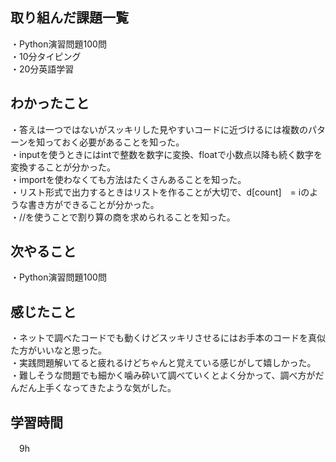 ## 取り組んだ課題一覧
・Python演習問題100問
<br>・10分タイピング
<br>・20分英語学習


## わかったこと
・答えは一つではないがスッキリした見やすいコードに近づけるには複数のパターンを知っておく必要があることを知った。
<br>・inputを使うときにはintで整数を数字に変換、floatで小数点以降も続く数字を変換することが分かった。
<br>・importを使わなくても方法はたくさんあることを知った。
<br>・リスト形式で出力するときはリストを作ることが大切で、d[count]　= iのような書き方ができることが分かった。
<br>・//を使うことで割り算の商を求められることを知った。

## 次やること
・Python演習問題100問

## 感じたこと
・ネットで調べたコードでも動くけどスッキリさせるにはお手本のコードを真似た方がいいなと思った。
<br>・実践問題解いてると疲れるけどちゃんと覚えている感じがして嬉しかった。
<br>・難しそうな問題でも細かく噛み砕いて調べていくとよく分かって、調べ方がだんだん上手くなってきたような気がした。

## 学習時間
　9h
